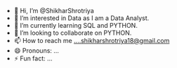 - 👋 Hi, I’m @ShikharShrotriya
- 👀 I’m interested in Data as I am a Data Analyst.
- 🌱 I’m currently learning SQL and PYTHON.
- 💞️ I’m looking to collaborate on PYTHON.
- 📫 How to reach me ....shikharshrotriya18@gmail.com
- 😄 Pronouns: ...
- ⚡ Fun fact: ...

<!---
ShikharShrotriya/ShikharShrotriya is a ✨ special ✨ repository because its `README.md` (this file) appears on your GitHub profile.
You can click the Preview link to take a look at your changes.
--->
